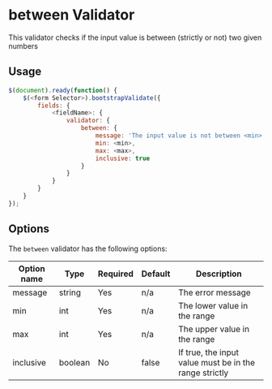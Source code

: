 # between Validator

This validator checks if the input value is between (strictly or not) two given numbers

## Usage

```javascript
$(document).ready(function() {
    $(<form Selector>).bootstrapValidate({
        fields: {
            <fieldName>: {
                validator: {
                    between: {
                        message: 'The input value is not between <min> and <max>',
                        min: <min>,
                        max: <max>,
                        inclusive: true
                    }
                }
            }
        }
    }
});
```

## Options

The ```between``` validator has the following options:

Option name | Type    | Required | Default | Description
------------|---------|----------|---------|------------
message     | string  | Yes      | n/a     | The error message
min         | int     | Yes      | n/a     | The lower value in the range
max         | int     | Yes      | n/a     | The upper value in the range
inclusive   | boolean | No       | false   | If true, the input value must be in the range strictly